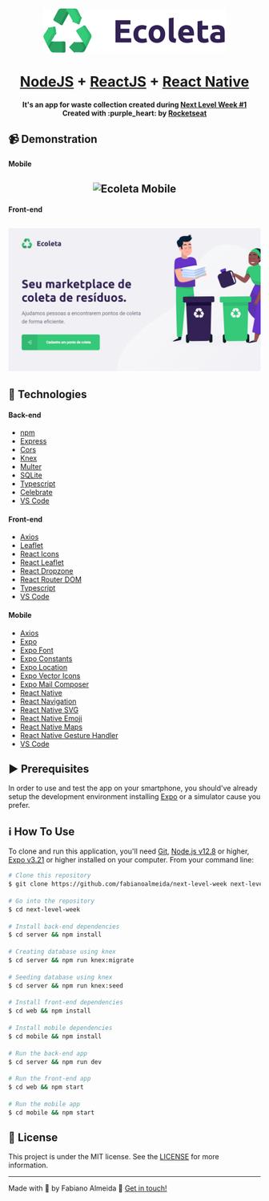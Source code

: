 <h1 align="center">
    <img alt="Ecoleta" src="./web/src/assets/logo.svg" />
    <br>
    <br>
    <a href="https://github.com/fabianoalmeida/next-level-week/tree/master/server">NodeJS</a> + <a href="https://github.com/fabianoalmeida/next-level-week/tree/master/web">ReactJS</a> + <a href="https://github.com/fabianoalmeida/next-level-week/tree/master/mobile">React Native</a>
</h1>

<h4 align="center">
  It's an app for waste collection created during <a href="https://nextlevelweek.com/">Next Level Week #1</a>
  <br>
  Created with :purple_heart: by <a href="https://rocketseat.com.br/">Rocketseat</a>
</h4>

## :video_camera: Demonstration

#### Mobile

<h2 align="center">
  <img alt="Ecoleta Mobile" src="./nlw-ecoleta-mobile.gif" />
</h2>

#### Front-end

<h2 align="center">
  <img alt="Ecoleta Front-end" src="./nlw-ecoleta-front-end.gif" />
</h2>

## :rocket: Technologies

#### Back-end

-  [npm](https://www.npmjs.com/)
-  [Express](https://expressjs.com/)
-  [Cors](https://github.com/expressjs/cors)
-  [Knex](http://knexjs.org/)
-  [Multer](https://github.com/expressjs/multer)
-  [SQLite](https://www.sqlite.org/)
-  [Typescript][typescript]
-  [Celebrate](https://github.com/arb/celebrate#readme)
-  [VS Code][vc]

#### Front-end

-  [Axios][axios]
-  [Leaflet](https://leafletjs.com/)
-  [React Icons](https://react-icons.github.io/react-icons/)
-  [React Leaflet](https://react-leaflet.js.org/)
-  [React Dropzone](https://react-dropzone.js.org/)
-  [React Router DOM](https://reacttraining.com/react-router/web/guides/quick-start)
-  [Typescript][typescript]
-  [VS Code][vc]

#### Mobile

-  [Axios][axios]
-  [Expo][expo]
-  [Expo Font](https://docs.expo.io/versions/latest/sdk/font/)
-  [Expo Constants](https://docs.expo.io/versions/latest/sdk/constants/)
-  [Expo Location](https://docs.expo.io/versions/latest/sdk/location/)
-  [Expo Vector Icons](https://github.com/expo/vector-icons)
-  [Expo Mail Composer](https://docs.expo.io/versions/latest/sdk/mail-composer/)
-  [React Native](http://facebook.github.io/react-native/)
-  [React Navigation](https://reactnavigation.org/)
-  [React Native SVG](https://github.com/react-native-community/react-native-svg)
-  [React Native Emoji](https://github.com/EricPKerr/react-native-emoji)
-  [React Native Maps](https://github.com/react-native-community/react-native-maps)
-  [React Native Gesture Handler](https://kmagiera.github.io/react-native-gesture-handler/)
-  [VS Code][vc]

## :arrow_forward: Prerequisites

In order to use and test the app on your smartphone, you should've already setup the development environment installing [Expo][expo] or a simulator cause you prefer.
  
## :information_source: How To Use

To clone and run this application, you'll need [Git](https://git-scm.com), [Node.js v12.8][nodejs] or higher, [Expo v3.21][expo] or higher installed on your computer. From your command line:

```bash
# Clone this repository
$ git clone https://github.com/fabianoalmeida/next-level-week next-level-week

# Go into the repository
$ cd next-level-week

# Install back-end dependencies
$ cd server && npm install

# Creating database using knex
$ cd server && npm run knex:migrate

# Seeding database using knex
$ cd server && npm run knex:seed

# Install front-end dependencies
$ cd web && npm install

# Install mobile dependencies
$ cd mobile && npm install

# Run the back-end app
$ cd server && npm run dev

# Run the front-end app
$ cd web && npm start

# Run the mobile app
$ cd mobile && npm start
```

## :memo: License
This project is under the MIT license. See the [LICENSE](https://github.com/fabianoalmeida/next-level-week/blob/master/LICENSE) for more information.

---

Made with :purple_heart: by Fabiano Almeida :wave: [Get in touch!](https://www.linkedin.com/in/fabianobmalmeida/)

[nodejs]: https://nodejs.org/
[axios]: https://github.com/axios/axios
[expo]: https://expo.io/
[vc]: https://code.visualstudio.com/
[typescript]: https://www.typescriptlang.org/